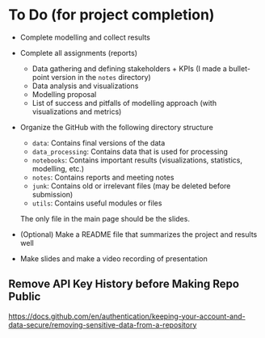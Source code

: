 # To Do (for project completion)
* Complete modelling and collect results

* Complete all assignments (reports) 
    - Data gathering and defining stakeholders + KPIs (I made a bullet-point version in the `notes` directory)
    - Data analysis and visualizations 
    - Modelling proposal
    - List of success and pitfalls of modelling approach (with visualizations and metrics)

* Organize the GitHub with the following directory structure
    - `data`: Contains final versions of the data
    - `data_processing`: Contains data that is used for processing
    - `notebooks`: Contains important results (visualizations, statistics, modelling, etc.)
    - `notes`: Contains reports and meeting notes
    - `junk`: Contains old or irrelevant files (may be deleted before submission)
    - `utils`: Contains useful modules or files  

    The only file in the main page should be the slides.

* (Optional) Make a README file that summarizes the project and results well

* Make slides and make a video recording of presentation

## Remove API Key History before Making Repo Public
https://docs.github.com/en/authentication/keeping-your-account-and-data-secure/removing-sensitive-data-from-a-repository